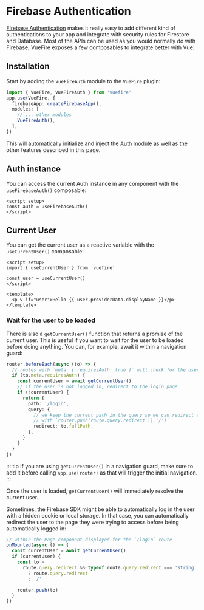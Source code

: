 # Firebase Authentication

[Firebase Authentication](https://firebase.google.com/docs/auth/web/start) makes it really easy to add different kind of authentications to your app and integrate with security rules for Firestore and Database.
Most of the APIs can be used as you would normally do with Firebase, VueFire exposes a few composables to integrate better with Vue:

## Installation

Start by adding the `VueFireAuth` module to the `VueFire` plugin:

```ts
import { VueFire, VueFireAuth } from 'vuefire'
app.use(VueFire, {
  firebaseApp: createFirebaseApp(),
  modules: [
    // ... other modules
    VueFireAuth(),
  ],
})
```

This will automatically initialize and inject the [Auth module](https://firebase.google.com/docs/auth/web/start#add-initialize-sdk) as well as the other features described in this page.

## Auth instance

You can access the current Auth instance in any component with the `useFirebaseAuth()` composable:

```vue
<script setup>
const auth = useFirebaseAuth()
</script>
```

## Current User

You can get the current user as a reactive variable with the `useCurrentUser()` composable:

```vue
<script setup>
import { useCurrentUser } from 'vuefire'

const user = useCurrentUser()
</script>

<template>
  <p v-if="user">Hello {{ user.providerData.displayName }}</p>
</template>
```

### Wait for the user to be loaded

There is also a `getCurrentUser()` function that returns a promise of the current user. This is useful if you want to wait for the user to be loaded before doing anything. You can, for example, await it within a navigation guard:

```ts
router.beforeEach(async (to) => {
  // routes with `meta: { requiresAuth: true }` will check for the users, others won't
  if (to.meta.requiresAuth) {
    const currentUser = await getCurrentUser()
    // if the user is not logged in, redirect to the login page
    if (!currentUser) {
      return {
        path: '/login',
        query: {
          // we keep the current path in the query so we can redirect to it after login
          // with `router.push(route.query.redirect || '/')`
          redirect: to.fullPath,
        },
      }
    }
  }
})
```

::: tip
If you are using `getCurrentUser()` in a navigation guard, make sure to add it before calling `app.use(router)` as that will trigger the initial navigation.
:::

Once the user is loaded, `getCurrentUser()` will immediately resolve the current user.

Sometimes, the Firebase SDK might be able to automatically log in the user with a hidden cookie or local storage. In that case, you can automatically redirect the user to the page they were trying to access before being automatically logged in:

```ts
// within the Page component displayed for the `/login` route
onMounted(async () => {
  const currentUser = await getCurrentUser()
  if (currentUser) {
    const to =
      route.query.redirect && typeof route.query.redirect === 'string'
        ? route.query.redirect
        : '/'

    router.push(to)
  }
})
```
